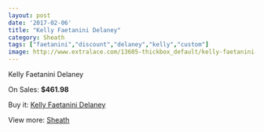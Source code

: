 ```yaml
---
layout: post
date: '2017-02-06'
title: "Kelly Faetanini Delaney"
category: Sheath
tags: ["faetanini","discount","delaney","kelly","custom"]
image: http://www.extralace.com/13605-thickbox_default/kelly-faetanini-delaney.jpg
---
```

Kelly Faetanini Delaney

On Sales: **$461.98**
<a href="https://www.extralace.com/sheath/6444-kelly-faetanini-delaney.html"><amp-img layout="responsive" width="600" height="600" src="//www.extralace.com/13605-thickbox_default/kelly-faetanini-delaney.jpg" alt="Kelly Faetanini Delaney 0" /></a>
<a href="https://www.extralace.com/sheath/6444-kelly-faetanini-delaney.html"><amp-img layout="responsive" width="600" height="600" src="//www.extralace.com/13606-thickbox_default/kelly-faetanini-delaney.jpg" alt="Kelly Faetanini Delaney 1" /></a>
<a href="https://www.extralace.com/sheath/6444-kelly-faetanini-delaney.html"><amp-img layout="responsive" width="600" height="600" src="//www.extralace.com/13607-thickbox_default/kelly-faetanini-delaney.jpg" alt="Kelly Faetanini Delaney 2" /></a>
<a href="https://www.extralace.com/sheath/6444-kelly-faetanini-delaney.html"><amp-img layout="responsive" width="600" height="600" src="//www.extralace.com/13608-thickbox_default/kelly-faetanini-delaney.jpg" alt="Kelly Faetanini Delaney 3" /></a>

Buy it: [Kelly Faetanini Delaney](https://www.extralace.com/sheath/6444-kelly-faetanini-delaney.html "Kelly Faetanini Delaney")

View more: [Sheath](https://www.extralace.com/7-sheath "Sheath")